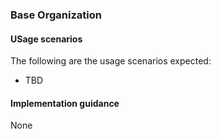 ### Base Organization

#### USage scenarios
The following are the usage scenarios expected:

* TBD

#### Implementation guidance
None


